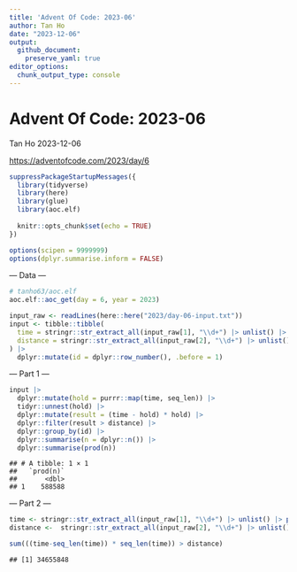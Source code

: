 ```yaml
---
title: 'Advent Of Code: 2023-06'
author: Tan Ho
date: "2023-12-06"
output: 
  github_document:
    preserve_yaml: true
editor_options: 
  chunk_output_type: console
---
```


Advent Of Code: 2023-06
================
Tan Ho
2023-12-06

<https://adventofcode.com/2023/day/6>

``` r
suppressPackageStartupMessages({
  library(tidyverse)
  library(here)
  library(glue)
  library(aoc.elf)
  
  knitr::opts_chunk$set(echo = TRUE)
})

options(scipen = 9999999)
options(dplyr.summarise.inform = FALSE)
```

— Data —

``` r
# tanho63/aoc.elf
aoc.elf::aoc_get(day = 6, year = 2023)
```

``` r
input_raw <- readLines(here::here("2023/day-06-input.txt"))
input <- tibble::tibble(
  time = stringr::str_extract_all(input_raw[1], "\\d+") |> unlist() |> as.numeric(),
  distance = stringr::str_extract_all(input_raw[2], "\\d+") |> unlist() |> as.numeric()
) |> 
  dplyr::mutate(id = dplyr::row_number(), .before = 1)
```

— Part 1 —

``` r
input |> 
  dplyr::mutate(hold = purrr::map(time, seq_len)) |> 
  tidyr::unnest(hold) |> 
  dplyr::mutate(result = (time - hold) * hold) |> 
  dplyr::filter(result > distance) |> 
  dplyr::group_by(id) |> 
  dplyr::summarise(n = dplyr::n()) |> 
  dplyr::summarise(prod(n))
```

    ## # A tibble: 1 × 1
    ##   `prod(n)`
    ##       <dbl>
    ## 1    588588

— Part 2 —

``` r
time <- stringr::str_extract_all(input_raw[1], "\\d+") |> unlist() |> paste(collapse = "") |> as.numeric()
distance <-  stringr::str_extract_all(input_raw[2], "\\d+") |> unlist() |> paste(collapse = "") |>  as.numeric()

sum(((time-seq_len(time)) * seq_len(time)) > distance)
```

    ## [1] 34655848
